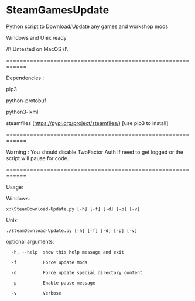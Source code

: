 # SteamGamesUpdate

Python script to Download/Update any games and workshop mods

Windows and Unix ready

/!\ Untested on MacOS /!\

============================================================


Dependencies :

  pip3
  
  python-protobuf
  
  python3-lxml
  
  steamfiles (https://pypi.org/project/steamfiles/) [use pip3 to install]
  


============================================================

Warning : You should disable TwoFactor Auth if need to get logged or the script will pause for code.

============================================================


Usage: 

Windows:

	x:\SteamDownload-Update.py [-h] [-f] [-d] [-p] [-v]

Unix:

	./SteamDownload-Update.py [-h] [-f] [-d] [-p] [-v]



optional arguments:

	  -h, --help  show this help message and exit
  
	  -f          Force update Mods
  
	  -d          Force update special directory content
  
	  -p          Enable pause message
  
	  -v          Verbose
  

